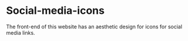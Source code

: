 # Social-media-icons
The front-end of this website has an aesthetic design for icons for social media links.
